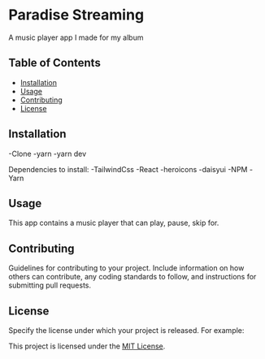 # Paradise Streaming

A music player app I made for my album
## Table of Contents

- [Installation](#installation)
- [Usage](#usage)
- [Contributing](#contributing)
- [License](#license)

## Installation

-Clone
-yarn
-yarn dev

Dependencies to install:
-TailwindCss
-React
-heroicons
-daisyui
-NPM
-Yarn


## Usage

This app contains a music player that can play, pause, skip for.

## Contributing

Guidelines for contributing to your project. Include information on how others can contribute, any coding standards to follow, and instructions for submitting pull requests.

## License

Specify the license under which your project is released. For example:

This project is licensed under the [MIT License](LICENSE).